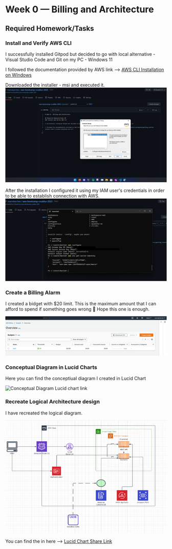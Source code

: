 # Week 0 — Billing and Architecture

## Required Homework/Tasks ##
### Install and Verify AWS CLI

I successfully installed Gitpod but decided to go with local alternative - Visual Studio Code and Git on my PC - Windows 11

I followed the documentation provided by AWS link --> [AWS CLI Installation on WIndows](https://docs.aws.amazon.com/cli/latest/userguide/getting-started-install.html)

Downloaded the installer - msi and executed it.
![Installing AWS CLI](assets/aws_cli_installation.png)

After the installation I configured it using my IAM user's credentials in order to be able to establish connection with AWS.
![Configuring AWS CLI](assets/aws_cli_configuration.png)

### Create a Billing Alarm

I created a bidget with $20 limit. This is the maximum amount that I can afford to spend if something goes wrong 🤞
Hope this one is enough.

![Image of the budget alarm](assets/aws_budget.png)

### Conceptual Diagram in Lucid Charts

Here you can find the conceptiual diagram I created in Lucid Chart

![Conceptual Diagram Lucid chart link](https://lucid.app/lucidchart/5feaa35b-0116-41a5-9cee-25c5432e2194/edit?viewport_loc=-267%2C-79%2C2219%2C1079%2C0_0&invitationId=inv_5b8f0ae1-16a5-49cd-9874-de8d35fb42d0)


### Recreate Logical Architecture design

I have recreated the logical diagram.

![Cruddur Logical Design](assets/logical_diagram.png)

You can find the in here --> [Lucid Chart Share Link](https://lucid.app/lucidchart/9b3bd4b1-c3fc-46b6-8471-213e6844d7fe/edit?viewport_loc=-507%2C-45%2C3012%2C1464%2C0_0&invitationId=inv_7cfbfc11-ffd5-48f3-aa92-c51a264dc4b8)
